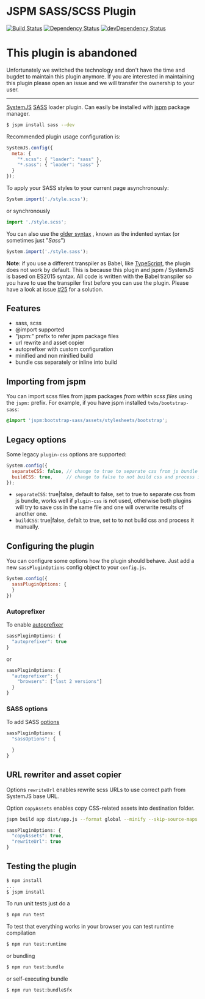 # JSPM SASS/SCSS Plugin

[![Build Status](https://travis-ci.org/mobilexag/plugin-sass.svg?branch=master)](https://travis-ci.org/mobilexag/plugin-sass)
[![Dependency Status](https://david-dm.org/mobilexag/plugin-sass.svg)](https://david-dm.org/mobilexag/plugin-sass)
[![devDependency Status](https://david-dm.org/mobilexag/plugin-sass/dev-status.svg)](https://david-dm.org/mobilexag/plugin-sass#info=devDependencies)

# This plugin is abandoned

Unfortunately we switched the technology and don't have the time and bugdet
to maintain this plugin anymore. If you are interested in maintaining this
plugin please open an issue and we will transfer the ownership to your user.

---------------

[SystemJS](https://github.com/systemjs/systemjs)
[SASS](http://sass-lang.com) loader plugin. Can easily be installed with
[jspm](http://jspm.io) package manager.

```sh
$ jspm install sass --dev
```

Recommended plugin usage configuration is:

```js
SystemJS.config({
  meta: {
    "*.scss": { "loader": "sass" },
    "*.sass": { "loader": "sass" }
  }
});
```

To apply your SASS styles to your current page asynchronously:

```js
System.import('./style.scss');
```

or synchronously

```js
import './style.scss';
```

You can also use the [older syntax](http://sass-lang.com/documentation/file.SASS_REFERENCE.html#syntax)
, known as the indented syntax (or sometimes just "_Sass_")

```js
System.import('./style.sass');
```

**Note**: if you use a different transpiler as Babel, like [TypeScript](http://www.typescriptlang.org), the plugin does not work by default. This is because this plugin and jspm / SystemJS is based on ES2015 syntax. All code is written with the Babel transpiler so you have to use the transpiler first before you can use the plugin. Please have a look at issue [#25](https://github.com/mobilexag/plugin-sass/issues/25#issuecomment-179704867) for a solution.

## Features

- sass, scss
- @import supported
- "jspm:" prefix to refer jspm package files
- url rewrite and asset copier
- autoprefixer with custom configuration
- minified and non minified build
- bundle css separately or inline into build

## Importing from jspm

You can import scss files from jspm packages *from within scss files* using the `jspm:` prefix. For example, if you have jspm installed `twbs/bootstrap-sass`:

```scss
@import 'jspm:bootstrap-sass/assets/stylesheets/bootstrap';
```

## Legacy options

Some legacy `plugin-css` options are supported:

```js
System.config({
  separateCSS: false, // change to true to separate css from js bundle
  buildCSS: true,     // change to false to not build css and process it manually
});
```

- `separateCSS`: true|false, default to false, set to true to separate css from
  js bundle, works well if `plugin-css` is not used, otherwise both plugins will
  try to save css in the same file and one will overwrite results of another one.
- `buildCSS`: true|false, defalt to true, set to to not build css and process it manually.

## Configuring the plugin

You can configure some options how the plugin should behave. Just add a new
`sassPluginOptions` config object to your `config.js`.

```js
System.config({
  sassPluginOptions: {
  }
})
```

### Autoprefixer

To enable [autoprefixer](https://github.com/postcss/autoprefixer)

```js
sassPluginOptions: {
  "autoprefixer": true
}
```

or

```js
sassPluginOptions: {
  "autoprefixer": {
    "browsers": ["last 2 versions"]
  }
}
```

### SASS options

To add SASS [options](https://github.com/medialize/sass.js/#using-the-sassjs-api)

```js
sassPluginOptions: {
  "sassOptions": {

  }
}
```

## URL rewriter and asset copier

Options `rewriteUrl` enables rewrite scss URLs to use correct path from SystemJS base URL.

Option `copyAssets` enables copy CSS-related assets into destination folder.

```sh
jspm build app dist/app.js --format global --minify --skip-source-maps
```

```js
sassPluginOptions: {
  "copyAssets": true,
  "rewriteUrl": true
}
```

## Testing the plugin

```sh
$ npm install
...
$ jspm install
```

To run unit tests just do a

```sh
$ npm run test
```

To test that everything works in your browser you can test runtime compilation

```sh
$ npm run test:runtime
```

or bundling

```sh
$ npm run test:bundle
```

or self-executing bundle

```sh
$ npm run test:bundleSfx
```
